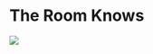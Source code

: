 # The Room Knows 

<img src="https://bme.engineering.arizona.edu/sites/bme.engineering.arizona.edu/files/styles/az_medium/public/2024-08/Marvin-Slepian.png?itok=9t0cTLCf">